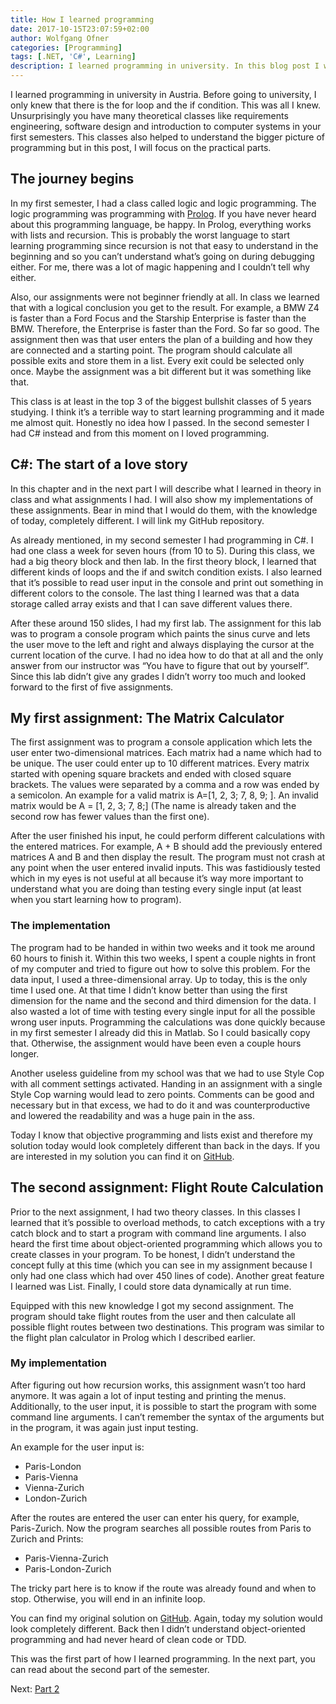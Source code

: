 ```yaml
---
title: How I learned programming
date: 2017-10-15T23:07:59+02:00
author: Wolfgang Ofner
categories: [Programming]
tags: [.NET, 'C#', Learning]
description: I learned programming in university. In this blog post I will tell you how I learned programming and will also share my assignments with you.
---
```

I learned programming in university in Austria. Before going to university, I only knew that there is the for loop and the if condition. This was all I knew. Unsurprisingly you have many theoretical classes like requirements engineering, software design and introduction to computer systems in your first semesters. This classes also helped to understand the bigger picture of programming but in this post, I will focus on the practical parts.

## The journey begins

In my first semester, I had a class called logic and logic programming. The logic programming was programming with <a href="https://en.wikipedia.org/wiki/Prolog" target="_blank" rel="noopener noreferrer">Prolog</a>. If you have never heard about this programming language, be happy. In Prolog, everything works with lists and recursion. This is probably the worst language to start learning programming since recursion is not that easy to understand in the beginning and so you can&#8217;t understand what&#8217;s going on during debugging either. For me, there was a lot of magic happening and I couldn&#8217;t tell why either.

Also, our assignments were not beginner friendly at all. In class we learned that with a logical conclusion you get to the result. For example, a BMW Z4 is faster than a Ford Focus and the Starship Enterprise is faster than the BMW. Therefore, the Enterprise is faster than the Ford. So far so good. The assignment then was that user enters the plan of a building and how they are connected and a starting point. The program should calculate all possible exits and store them in a list. Every exit could be selected only once. Maybe the assignment was a bit different but it was something like that.

This class is at least in the top 3 of the biggest bullshit classes of 5 years studying. I think it&#8217;s a terrible way to start learning programming and it made me almost quit. Honestly no idea how I passed. In the second semester I had C# instead and from this moment on I loved programming.

## C#: The start of a love story

In this chapter and in the next part I will describe what I learned in theory in class and what assignments I had. I will also show my implementations of these assignments. Bear in mind that I would do them, with the knowledge of today, completely different. I will link my GitHub repository.

As already mentioned, in my second semester I had programming in C#. I had one class a week for seven hours (from 10 to 5). During this class, we had a big theory block and then lab. In the first theory block, I learned that different kinds of loops and the if and switch condition exists. I also learned that it&#8217;s possible to read user input in the console and print out something in different colors to the console. The last thing I learned was that a data storage called array exists and that I can save different values there.

After these around 150 slides, I had my first lab. The assignment for this lab was to program a console program which paints the sinus curve and lets the user move to the left and right and always displaying the cursor at the current location of the curve. I had no idea how to do that at all and the only answer from our instructor was &#8220;You have to figure that out by yourself&#8221;. Since this lab didn&#8217;t give any grades I didn&#8217;t worry too much and looked forward to the first of five assignments.

## My first assignment: The Matrix Calculator

The first assignment was to program a console application which lets the user enter two-dimensional matrices. Each matrix had a name which had to be unique. The user could enter up to 10 different matrices. Every matrix started with opening square brackets and ended with closed square brackets. The values were separated by a comma and a row was ended by a semicolon. An example for a valid matrix is A=\[1, 2, 3; 7, 8, 9; ]. An invalid matrix would be A = [1, 2, 3; 7, 8;\] (The name is already taken and the second row has fewer values than the first one).

After the user finished his input, he could perform different calculations with the entered matrices. For example, A + B should add the previously entered matrices A and B and then display the result. The program must not crash at any point when the user entered invalid inputs. This was fastidiously tested which in my eyes is not useful at all because it&#8217;s way more important to understand what you are doing than testing every single input (at least when you start learning how to program).

### The implementation

The program had to be handed in within two weeks and it took me around 60 hours to finish it. Within this two weeks, I spent a couple nights in front of my computer and tried to figure out how to solve this problem. For the data input, I used a three-dimensional array. Up to today, this is the only time I used one. At that time I didn&#8217;t know better than using the first dimension for the name and the second and third dimension for the data. I also wasted a lot of time with testing every single input for all the possible wrong user inputs. Programming the calculations was done quickly because in my first semester I already did this in Matlab. So I could basically copy that. Otherwise, the assignment would have been even a couple hours longer.

Another useless guideline from my school was that we had to use Style Cop with all comment settings activated. Handing in an assignment with a single Style Cop warning would lead to zero points. Comments can be good and necessary but in that excess, we had to do it and was counterproductive and lowered the readability and was a huge pain in the ass.

Today I know that objective programming and lists exist and therefore my solution today would look completely different than back in the days. If you are interested in my solution you can find it on <a href="https://github.com/WolfgangOfner/UNI-MatrixCalculator" target="_blank" rel="noopener noreferrer">GitHub</a>.

## The second assignment: Flight Route Calculation

Prior to the next assignment, I had two theory classes. In this classes I learned that it’s possible to overload methods, to catch exceptions with a try catch block and to start a program with command line arguments. I also heard the first time about object-oriented programming which allows you to create classes in your program. To be honest, I didn’t understand the concept fully at this time (which you can see in my assignment because I only had one class which had over 450 lines of code). Another great feature I learned was List. Finally, I could store data dynamically at run time.

Equipped with this new knowledge I got my second assignment. The program should take flight routes from the user and then calculate all possible flight routes between two destinations. This program was similar to the flight plan calculator in Prolog which I described earlier.

### My implementation

After figuring out how recursion works, this assignment wasn’t too hard anymore. It was again a lot of input testing and printing the menus. Additionally, to the user input, it is possible to start the program with some command line arguments. I can’t remember the syntax of the arguments but in the program, it was again just input testing.

An example for the user input is:

  * Paris-London
  * Paris-Vienna
  * Vienna-Zurich
  * London-Zurich

After the routes are entered the user can enter his query, for example, Paris-Zurich. Now the program searches all possible routes from Paris to Zurich and Prints:

  * Paris-Vienna-Zurich
  * Paris-London-Zurich

The tricky part here is to know if the route was already found and when to stop. Otherwise, you will end in an infinite loop.

You can find my original solution on <a href="https://github.com/WolfgangOfner/Uni-FlightRouteCalculator" target="_blank" rel="noopener noreferrer">GitHub</a>. Again, today my solution would look completely different. Back then I didn’t understand object-oriented programming and had never heard of clean code or TDD.

This was the first part of how I learned programming. In the next part, you can read about the second part of the semester.

Next: <a href="/how-i-learned-programming-part-2/" target="_blank" rel="noopener noreferrer">Part 2</a>